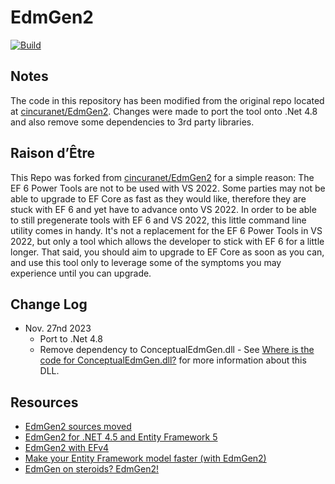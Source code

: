 # EdmGen2

[![Build](https://github.com/marco-bertschi/EdmGen2/actions/workflows/build.yml/badge.svg)](https://github.com/marco-bertschi/EdmGen2/actions/workflows/build.yml)

## Notes

The code in this repository has been modified from the original repo located at [cincuranet/EdmGen2](https://github.com/cincuranet/EdmGen2).
Changes were made to port the tool onto .Net 4.8 and also remove some dependencies to 3rd party libraries.

## Raison d’Être

This Repo was forked from [cincuranet/EdmGen2](https://github.com/cincuranet/EdmGen2) for a simple reason: The EF 6 Power Tools are not to be used with VS 2022.
Some parties may not be able to upgrade to EF Core as fast as they would like, therefore they are stuck with EF 6 and yet have to advance onto VS 2022.
In order to be able to still pregenerate tools with EF 6 and VS 2022, this little command line utility comes in handy. It's not a replacement for the EF 6 Power Tools in
VS 2022, but only a tool which allows the developer to stick with EF 6 for a little longer. That said, you should aim to upgrade to EF Core as soon as you can, and use this tool
only to leverage some of the symptoms you may experience until you can upgrade.

## Change Log

* Nov. 27nd 2023
  * Port to .Net 4.8
  * Remove dependency to ConceptualEdmGen.dll - See [Where is the code for ConceptualEdmGen.dll?](https://github.com/cincuranet/EdmGen2/issues/6) for more information about this DLL.

## Resources

* [EdmGen2 sources moved](http://blog.cincura.net/233421-edmgen2-sources-moved/)
* [EdmGen2 for .NET 4.5 and Entity Framework 5](http://blog.cincura.net/233311-edmgen2-for-net-4-5-and-entity-framework-5/)
* [EdmGen2 with EFv4](http://blog.cincura.net/231221-edmgen2-with-efv4/)
* [Make your Entity Framework model faster (with EdmGen2)](http://blog.cincura.net/228787-make-your-entity-framework-model-faster-with-edmgen2/)
* [EdmGen on steroids? EdmGen2!](http://blog.cincura.net/227892-edmgen-on-steroids-edmgen2/)